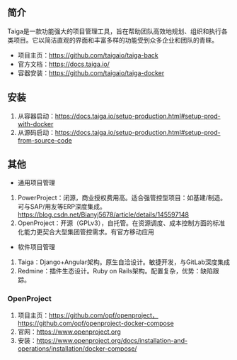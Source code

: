 ## 简介

Taiga是一款功能强大的项目管理工具，旨在帮助团队高效地规划、组织和执行各类项目。它以简洁直观的界面和丰富多样的功能受到众多企业和团队的青睐。

- 项目主页：https://github.com/taigaio/taiga-back
- 官方文档：https://docs.taiga.io/
- 容器安装：https://github.com/taigaio/taiga-docker


## 安装

1. 从容器启动：https://docs.taiga.io/setup-production.html#setup-prod-with-docker
2. 从源码启动：https://docs.taiga.io/setup-production.html#setup-prod-from-source-code


## 其他


- 通用项目管理
1. PowerProject：闭源，商业授权费用高。适合强管控型项目：如基建/制造。可与SAP/用友等ERP深度集成。https://blog.csdn.net/Bianyj5678/article/details/145597148
2. OpenProject：开源（GPLv3），自托管。在资源调度、成本控制方面的标准化能力更契合大型集团管控需求。有官方移动应用

- 软件项目管理
1. Taiga：Django+Angular架构。原生自洽设计。敏捷开发，与GitLab深度集成
2. Redmine：插件生态设计。Ruby on Rails架构。配置复杂，优势：缺陷跟踪。

### OpenProject

1. 项目主页：https://github.com/opf/openproject，https://github.com/opf/openproject-docker-compose
2. 官网：https://www.openproject.org
3. 安装：https://www.openproject.org/docs/installation-and-operations/installation/docker-compose/

